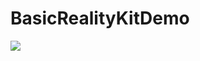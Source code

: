 # BasicRealityKitDemo

![](https://github.com/Yagnik13/BasicRealityKitDemo/blob/main/Images/RPReplay_Final1659705490.gif)
